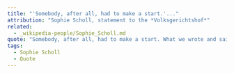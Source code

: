 ```yaml
---
title: "'Somebody, after all, had to make a start.'..."
attribution: "Sophie Scholl, statement to the *Volksgerichtshof*"
related:
  - _wikipedia-people/Sophie_Scholl.md
quote: "Somebody, after all, had to make a start. What we wrote and said is also believed by many others. They just don't dare express themselves as we did."
tags:
  - Sophie Scholl
  - Quote
---
```


